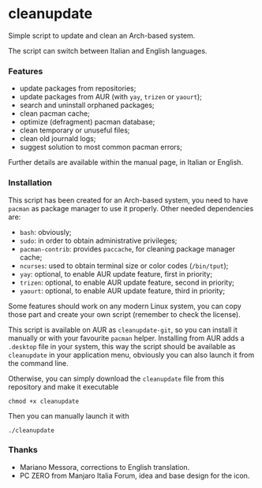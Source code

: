 # cleanupdate

Simple script to update and clean an Arch-based system.

The script can switch between Italian and English languages.


### Features

 - update packages from repositories;
 - update packages from AUR (with `yay`, `trizen` or `yaourt`);
 - search and uninstall orphaned packages;
 - clean pacman cache;
 - optimize (defragment) pacman database;
 - clean temporary or unuseful files;
 - clean old journald logs;
 - suggest solution to most common pacman errors;

Further details are available within the manual page, in Italian or English.


### Installation

This script has been created for an Arch-based system, you need to have `pacman` as package manager to use it properly.
Other needed dependencies are:

 - `bash`: obviously;
 - `sudo`: in order to obtain administrative privileges;
 - `pacman-contrib`: provides `paccache`, for cleaning package manager cache;
 - `ncurses`: used to obtain terminal size or color codes (`/bin/tput`);
 - `yay`: optional, to enable AUR update feature, first in priority;
 - `trizen`: optional, to enable AUR update feature, second in priority;
 - `yaourt`: optional, to enable AUR update feature, third in priority;

Some features should work on any modern Linux system, you can copy those part and create your own script (remember to check the license).

This script is available on AUR as `cleanupdate-git`, so you can install it manually or with your favourite `pacman` helper.
Installing from AUR adds a `.desktop` file in your system, this way the script should be available as `cleanupdate` in your application menu, obviously you can also launch it from the command line.

Otherwise, you can simply download the `cleanupdate` file from this repository and make it executable
```
chmod +x cleanupdate
```
Then you can manually launch it with
```
./cleanupdate
```


### Thanks

 - Mariano Messora, corrections to English translation.
 - PC ZERO from Manjaro Italia Forum, idea and base design for the icon.
